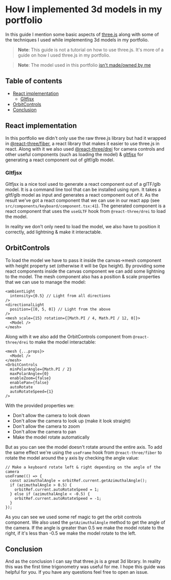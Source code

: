 # How I implemented 3d models in my portfolio

In this guide I mention some basic aspects of [three.js](https://threejs.org/) along with some of the techniques I used while implementing 3d models in my portfolio.

> **Note**: This guide is not a tutorial on how to use three.js. It's more of a guide on how I used three.js in my portfolio.

> **Note**: The model used in this portfolio [isn't made/owned by me](https://sketchfab.com/sleepyjoshua)

## Table of contents

- [React implementation](#React-implementation)
  - [Gltfjsx](#Gltfjsx)
- [OrbitControls](#OrbitControls)
- [Conclusion](#Conclusion)

## React implementation

In this portfolio we didn't only use the raw three.js library but had it wrapped in [@react-three/fiber](https://docs.pmnd.rs/react-three-fiber/getting-started/introduction), a react library that makes it easier to use three.js in react. Along with it we also used [@react-three/drei](https://drei.pmnd.rs/) for camera controls and other useful components (such as loading the model) & [gltfjsx](https://github.com/pmndrs/gltfjsx) for generating a react component out of gltf/glb model.

### Gltfjsx

Gltfjsx is a nice tool used to generate a react component out of a glTF/glb model. It is a command line tool that can be installed using npm. It takes a gltf/glb model as input and generates a react component out of it. As the result we've got a react component that we can use in our react app (see `src/components/keyboard/component.tsx:41`). The generated component is a react component that uses the `useGLTF` hook from `@react-three/drei` to load the model.

In reality we don't only need to load the model, we also have to position it correctly, add lightning & make it interactable.

## OrbitControls

To load the model we have to pass it inside the canvas->mesh component with height property set (otherwise it will be 0px height). By providing some react components inside the canvas component we can add some lightning to the model. The mesh component also has a position & scale properties that we can use to manage the model:

```tsx
<ambientLight
  intensity={0.5} // Light from all directions
/>
<directionalLight
  position={[0, 5, 0]} // Light from the above
/>
<mesh scale={15} rotation={[Math.PI / 4, Math.PI / 12, 0]}>
  <Model />
</mesh>
```

Along with it we also add the OrbitControls component from `@react-three/drei` to make the model interactable:

```tsx
<mesh {...props}>
  <Model />
</mesh>
<OrbitControls
  minPolarAngle={Math.PI / 2}
  maxPolarAngle={0}
  enableZoom={false}
  enablePan={false}
  autoRotate
  autoRotateSpeed={1}
/>
```

With the provided properties we:
- Don't allow the camera to look down
- Don't allow the camera to look up (make it look straight)
- Don't allow the camera to zoom
- Don't allow the camera to pan
- Make the model rotate automatically

But as you can see the model doesn't rotate around the entire axis. To add the same effect we're using the `useFrame` hook from `@react-three/fiber` to rotate the model around the y axis by checking the angle value:

```tsx
// Make a keyboard rotate left & right depending on the angle of the camera
useFrame(() => {
  const azimuthalAngle = orbitRef.current.getAzimuthalAngle();
  if (azimuthalAngle > 0.5) {
    orbitRef.current.autoRotateSpeed = 1;
  } else if (azimuthalAngle < -0.5) {
    orbitRef.current.autoRotateSpeed = -1;
  }
});
```

As you can see we used some ref magic to get the orbit controls component. We also used the `getAzimuthalAngle` method to get the angle of the camera. If the angle is greater than 0.5 we make the model rotate to the right, if it's less than -0.5 we make the model rotate to the left.

## Conclusion

And as the conclusion I can say that three.js is a great 3d library. In reality this was the first time trigonometry was useful for me. I hope this guide was helpful for you. If you have any questions feel free to open an issue.